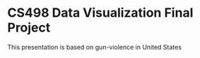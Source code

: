 # CS498 Data Visualization Final Project

This presentation is based on gun-violence in United States 

